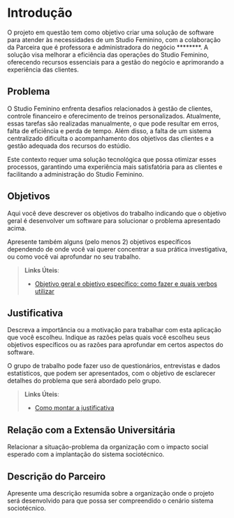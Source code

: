 # Introdução

O projeto em questão tem como objetivo criar uma solução de software para atender às necessidades de um Studio Feminino, com a colaboração da Parceira que é professora e administradora do negócio ********. A solução visa melhorar a eficiência das operações do Studio Feminino, oferecendo recursos essenciais para a gestão do negócio e aprimorando a experiência das clientes.

## Problema
O Studio Feminino enfrenta desafios relacionados à gestão de clientes, controle financeiro e oferecimento de treinos personalizados. Atualmente, essas tarefas são realizadas manualmente, o que pode resultar em erros, falta de eficiência e perda de tempo. Além disso, a falta de um sistema centralizado dificulta o acompanhamento dos objetivos das clientes e a gestão adequada dos recursos do estúdio.

Este contexto requer uma solução tecnológica que possa otimizar esses processos, garantindo uma experiência mais satisfatória para as clientes e facilitando a administração do Studio Feminino.

## Objetivos

Aqui você deve descrever os objetivos do trabalho indicando que o objetivo geral é desenvolver um software para solucionar o problema apresentado acima. 

Apresente também alguns (pelo menos 2) objetivos específicos dependendo de onde você vai querer concentrar a sua prática investigativa, ou como você vai aprofundar no seu trabalho.
 
> **Links Úteis**:
> - [Objetivo geral e objetivo específico: como fazer e quais verbos utilizar](https://blog.mettzer.com/diferenca-entre-objetivo-geral-e-objetivo-especifico/)

## Justificativa

Descreva a importância ou a motivação para trabalhar com esta aplicação que você escolheu. Indique as razões pelas quais você escolheu seus objetivos específicos ou as razões para aprofundar em certos aspectos do software.

O grupo de trabalho pode fazer uso de questionários, entrevistas e dados estatísticos, que podem ser apresentados, com o objetivo de esclarecer detalhes do problema que será abordado pelo grupo.

> **Links Úteis**:
> - [Como montar a justificativa](https://guiadamonografia.com.br/como-montar-justificativa-do-tcc/)

## Relação com a Extensão Universitária

Relacionar a situação-problema da organização com o impacto social esperado com a implantação do sistema sociotécnico.

## Descrição do Parceiro

Apresente uma descrição resumida sobre a organização onde o projeto será desenvolvido para que possa ser compreendido o cenário sistema sociotécnico.
